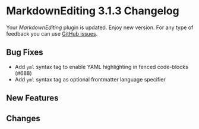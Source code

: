 # MarkdownEditing 3.1.3 Changelog

Your _MarkdownEditing_ plugin is updated. Enjoy new version. For any type of
feedback you can use [GitHub issues][issues].

## Bug Fixes

* Add `yml` syntax tag to enable YAML highlighting in fenced code-blocks (#688)
* Add `yml` syntax tag as optional frontmatter language specifier

## New Features

## Changes

[issues]: https://github.com/SublimeText-Markdown/MarkdownEditing/issues
